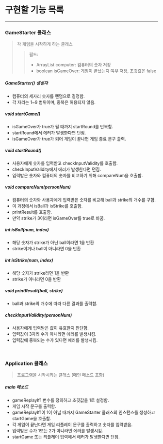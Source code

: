 # 구현할 기능 목록
<hr/>

### GameStarter 클래스

> 각 게임을 시작하게 하는 클래스
> > 필드:
> > + ArrayList computer: 컴퓨터의 숫자 저장
> > + boolean isGameOver: 게임이 끝났는지 여부 저장, 초깃값은 false

##### GameStarter() 생성자
+ 컴퓨터의 세자리 숫자를 랜덤으로 결정함.
+ 각 자리는 1~9 범위이며, 중복은 허용되지 않음.

##### void startGame()
+ isGameOver가 true가 될 때까지 startRound를 반복함.
+ startRound에서 에러가 발생한다면 던짐.
+ isGameOver가 true가 되어 게임이 끝나면 게임 종료 문구 출력.

##### void startRound()
+ 사용자에게 숫자를 입력받고 checkInputValidity를 호출함.
+ checkInputValidity에서 에러가 발생한다면 던짐.
+ 입력받은 숫자와 컴퓨터의 숫자를 비교하기 위해 compareNum을 호출함.

##### void compareNum(personNum)
+ 컴퓨터의 숫자와 사용자에게 입력받은 숫자를 비교해 ball과 strike의 개수를 구함.
+ 이 과정에서 isBall과 isStrike를 호출함.
+ printResult를 호출함.
+ 만약 strike가 3이라면 isGameOver를 true로 바꿈.

##### int isBall(num, index)
+ 해당 숫자가 strike가 아닌 ball이라면 1을 반환
+ strike이거나 ball이 아니라면 0을 반환

##### int isStrike(num, index)
+ 해당 숫자가 strike라면 1을 반환
+ strike가 아니라면 0을 반환

##### void printResult(ball, strike)
+ ball과 strike의 개수에 따라 다른 결과를 출력함.

##### checkInputValidity(personNum)
+ 사용자에게 입력받은 값이 유효한지 판단함.
+ 입력값이 3자리 수가 아니라면 에러를 발생시킴.
+ 입력값에 중복되는 수가 있다면 에러를 발생시킴.

<br/>

### Application 클래스
> 프로그램을 시작시키는 클래스 (메인 메소드 포함)

##### main 메소드
+ gameReplayIf1 변수를 정의하고 초깃값을 1로 설정함.
+ 게임 시작 문구를 출력함.
+ gameReplayIf1이 1이 아닐 때까지 GameStarter 클래스의 인스턴스를 생성하고 startGame을 호출함.
+ 각 게임이 끝난다면 게임 리플레이 문구를 출력하고 숫자를 입력받음.
+ 입력받은 수가 1또는 2가 아니라면 에러를 발생시킴.
+ startGame 또는 리플레이 입력에서 에러가 발생한다면 던짐.





